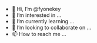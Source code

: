 - 👋 Hi, I’m @fyonekey
- 👀 I’m interested in ...
- 🌱 I’m currently learning ...
- 💞️ I’m looking to collaborate on ...
- 📫 How to reach me ...

<!---
fyonekey/fyonekey is a ✨ special ✨ repository because its `README.md` (this file) appears on your GitHub profile.
You can click the Preview link to take a look at your changes.
--->
